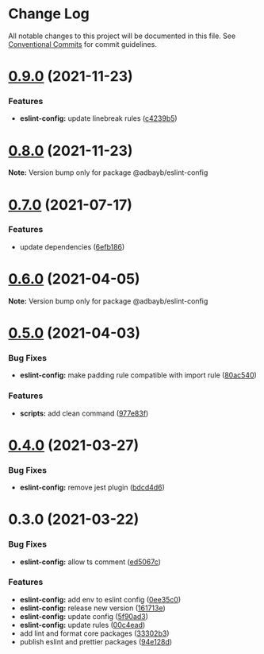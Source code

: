 # Change Log

All notable changes to this project will be documented in this file.
See [Conventional Commits](https://conventionalcommits.org) for commit guidelines.

# [0.9.0](https://github.com/adbayb/init/compare/v0.8.0...v0.9.0) (2021-11-23)

### Features

-   **eslint-config:** update linebreak rules ([c4239b5](https://github.com/adbayb/init/commit/c4239b5936eae3687302d122427b07e864c2b8ef))

# [0.8.0](https://github.com/adbayb/init/compare/v0.7.0...v0.8.0) (2021-11-23)

**Note:** Version bump only for package @adbayb/eslint-config

# [0.7.0](https://github.com/adbayb/init/compare/v0.6.1...v0.7.0) (2021-07-17)

### Features

-   update dependencies ([6efb186](https://github.com/adbayb/init/commit/6efb1864152fc7c1a2a697e0795fd2f104cfd09e))

# [0.6.0](https://github.com/adbayb/init/compare/v0.5.0...v0.6.0) (2021-04-05)

**Note:** Version bump only for package @adbayb/eslint-config

# [0.5.0](https://github.com/adbayb/init/compare/v0.4.0...v0.5.0) (2021-04-03)

### Bug Fixes

-   **eslint-config:** make padding rule compatible with import rule ([80ac540](https://github.com/adbayb/init/commit/80ac5402c6cb319d669d3af261d6b69b6bf49486))

### Features

-   **scripts:** add clean command ([977e83f](https://github.com/adbayb/init/commit/977e83fc629a021b5b8f5d501ec363ecb5a5f4c2))

# [0.4.0](https://github.com/adbayb/init/compare/v0.3.0...v0.4.0) (2021-03-27)

### Bug Fixes

-   **eslint-config:** remove jest plugin ([bdcd4d6](https://github.com/adbayb/init/commit/bdcd4d6682d999046f7cfba19ca1dfd2988bc451))

# 0.3.0 (2021-03-22)

### Bug Fixes

-   **eslint-config:** allow ts comment ([ed5067c](https://github.com/adbayb/init/commit/ed5067c21b1ae6a3f7b256201b26df5a0c9444b9))

### Features

-   **eslint-config:** add env to eslint config ([0ee35c0](https://github.com/adbayb/init/commit/0ee35c0070e5c0887a984b9f3b0585357247afea))
-   **eslint-config:** release new version ([161713e](https://github.com/adbayb/init/commit/161713e71c274316ac872e1cdc41dc766ce470aa))
-   **eslint-config:** update config ([5f90ad3](https://github.com/adbayb/init/commit/5f90ad39c9067059aee645487c9d9e354f626a0a))
-   **eslint-config:** update rules ([00c4ead](https://github.com/adbayb/init/commit/00c4ead3a3ec4d231ba0d156f6dc1a547e377af0))
-   add lint and format core packages ([33302b3](https://github.com/adbayb/init/commit/33302b338d726bc3afa6a6cde1796c8cd5c3174b))
-   publish eslint and prettier packages ([94e128d](https://github.com/adbayb/init/commit/94e128dcf6abaa1e668f317a1b9fc30454e46451))
